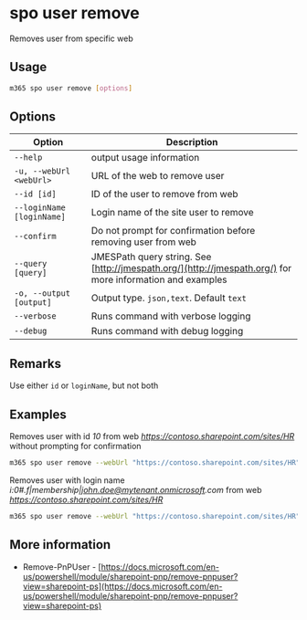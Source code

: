 # spo user remove

Removes user from specific web

## Usage

```sh
m365 spo user remove [options]
```

## Options

Option|Description
------|-----------
`--help`|output usage information
`-u, --webUrl <webUrl>`|URL of the web to remove user 
`--id [id]`|ID of the user to remove from web
`--loginName [loginName]`|Login name of the site user to remove
`--confirm`| Do not prompt for confirmation before removing user from web
`--query [query]`|JMESPath query string. See [http://jmespath.org/](http://jmespath.org/) for more information and examples
`-o, --output [output]`|Output type. `json,text`. Default `text`
`--verbose`|Runs command with verbose logging
`--debug`|Runs command with debug logging

## Remarks

Use either `id` or `loginName`, but not both

## Examples

Removes user with id _10_ from web _https://contoso.sharepoint.com/sites/HR_ without prompting for confirmation

```sh
m365 spo user remove --webUrl "https://contoso.sharepoint.com/sites/HR" --id 10 --confirm
```

Removes user with login name _i:0#.f|membership|john.doe@mytenant.onmicrosoft.com_ from web _https://contoso.sharepoint.com/sites/HR_

```sh
m365 spo user remove --webUrl "https://contoso.sharepoint.com/sites/HR" --loginName "i:0#.f|membership|john.doe@mytenant.onmicrosoft.com"
```

## More information

- Remove-PnPUser - [https://docs.microsoft.com/en-us/powershell/module/sharepoint-pnp/remove-pnpuser?view=sharepoint-ps](https://docs.microsoft.com/en-us/powershell/module/sharepoint-pnp/remove-pnpuser?view=sharepoint-ps)
